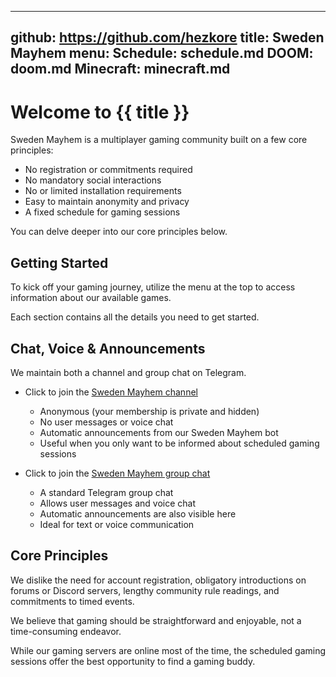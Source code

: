 -----------------------------------------------------------------------------
github: https://github.com/hezkore
title: Sweden Mayhem
menu:
  Schedule: schedule.md
  DOOM: doom.md
  Minecraft: minecraft.md
-----------------------------------------------------------------------------

# Welcome to {{ title }}

Sweden Mayhem is a multiplayer gaming community built on a few core principles:

- No registration or commitments required
- No mandatory social interactions
- No or limited installation requirements
- Easy to maintain anonymity and privacy
- A fixed schedule for gaming sessions

You can delve deeper into our core principles below.

## Getting Started

To kick off your gaming journey, utilize the menu at the top to access information about our available games.

Each section contains all the details you need to get started.

## Chat, Voice & Announcements

We maintain both a channel and group chat on Telegram.

- Click to join the [Sweden Mayhem channel](https://t.me/+ypcUd8UWDfI2NzJk)
  - Anonymous (your membership is private and hidden)
  - No user messages or voice chat
  - Automatic announcements from our Sweden Mayhem bot
  - Useful when you only want to be informed about scheduled gaming sessions

- Click to join the [Sweden Mayhem group chat](https://t.me/+pSTKkBrip2MyODU0)
  - A standard Telegram group chat
  - Allows user messages and voice chat
  - Automatic announcements are also visible here
  - Ideal for text or voice communication

## Core Principles

We dislike the need for account registration, obligatory introductions on forums or Discord servers, lengthy community rule readings, and commitments to timed events.

We believe that gaming should be straightforward and enjoyable, not a time-consuming endeavor.

While our gaming servers are online most of the time, the scheduled gaming sessions offer the best opportunity to find a gaming buddy.